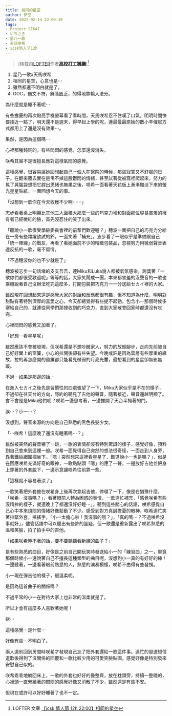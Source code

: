 ```yaml
---
title: 相同的星空
author: 伊空
date: 2022-02-14 22:00:39
tags:
- Project SEKAI
- いちさき
- 星乃一歌
- 天马咲希
- icsk情人节12h
---
```


> (转载自[LOFTER](https://www.lofter.com/)作者[**高校打工獭獭**](https://p40252005.lofter.com/))[^*]

1. 星乃一歌x天馬咲希
2. 相同的星空，心意也是⋯
3. 雖然都還不明白就是了。
4. OOC，題文不符，辭藻匱乏，的得地靠輸入法分。

<!-- more -->

<span class="base16character-tenmasaki">為什麼就是睡不著呢⋯</span>

有些擔憂的再次點亮手機螢幕看了看時間，天馬咲希忍不住嘆了口氣。明明時間快要接近一點了，明天還不是週末，得早起上學的呢，連最最最原始的數小羊催眠方式都用上了還是沒有效果⋯。

<span class="base16character-tenmasaki">果然，是因為這個嗎⋯</span>

<span class="base16character-tenmasaki">心裡那種鈍鈍的，有些悶悶的感覺，怎麼還沒消失。</span>

咲希其實不是很擅長應對這樣氣悶的感覺。

這種感覺，很容易讓她回想起自己一個人在醫院的時候，那些寂寞又不舒服的日子。在翻來覆去實在是甩不掉這股鬱悶的情緒，甚至試著從被窩裡爬起來，努力的晃了晃腦袋想把它趕出思緒也無果之後，咲希一面看著天花板上漸漸黯淡下來的螢光星星貼紙，一面回想今天的事。

<span class="base16character-hinomorishiho">「沒想到一歌你在今天收穫不少啊⋯⋯」</span>

志步看著桌上明顯比其他三人面積大那麼一些的巧克力堆和對面那位容易害羞的擁有者已經微紅的臉，首先沒忍住的笑了出來。

<span class="base16character-mochizukihonami">「聽說小一歌很受學級委員會裡的前輩們歡迎喔？」</span>穗波一面把自己的巧克力分給在一旁有些躍躍欲試的鈴，一面笑著「補充」。志步看了一眼似乎是準備跟自己「統一陣線」的戰友，再看了看她面前不少的精緻包裝品，忽視努力用微弱聲音表達反抗的一歌，毫不留情。

<span class="base16character-hinomorishiho">「不過穗波你的也不少就是了」</span>

穗波被志步一句話堵的支支吾吾，連<span class="base16character-miku">Miku</span>和<span class="base16character-luka">Luka</span>幾人都被氣氛感染，誇獎著「一歌你們都很受歡迎呢」等等的話，大家笑鬧成一團，本來都害羞的沒聲音的一歌也乘機說著自己沒辦法吃完這麼多，打開包裝把巧克力一一分送給セカイ裡的大家。

雖然現在回想起來還是感覺大家的對話和反應都很有趣，但不知道為什麼，明明對甜點有著特別深厚的喜愛之心，今天卻總覺得有些提不起勁。包含小一那個時候多塞給自己的，就連從同學們那裡收到的巧克力，直到大家散會回家時都還沒有吃完。

心裡悶悶的感覺又加重了。

<span class="base16character-tenmasaki">「好想⋯看星星呢」</span>

雖然應該不會被發現，但咲希還是不想吵醒家人，努力的放輕腳步，走向先前被自己好好闔上的窗簾，小心的拉開後卻有些失望。今晚或許是因為雲層有些厚重的緣故，拉的再怎麼開的窗簾都只能看見微弱的月亮光暈，最想看到的星星卻無影無蹤。

<span class="base16character-tenmasaki">不過⋯如果是那邊的話⋯</span>

在進入セカイ之後先是習慣性的四處張望了一下，<span class="base16character-miku">Miku</span>大家似乎是不在的樣子，不過卻在往天台的方向，隱約的聽見了吉他的聲音，隨著接近，聲音還越明顯了。會不會是是<span class="base16character-miku">Miku</span>他們呢？咲希一邊思考著，一邊推開了天台半掩著的門。

<span class="base16character-tenmasaki">誒⋯？小一⋯？</span>

沒想到，聲音來源的方向是自己熟悉的黑色長髮少女。

<span class="base16character-hoshinoichika">「⋯咲希！這麼晚了還沒有睡著嗎⋯？」</span>

雖然被突然的聲音嚇了一跳，一歌的表情卻沒有特別驚訝的樣子，感覺好像，預料到自己會來到這裡一般。咲希一面覺得自己突然的想法很奇怪，一面走到人身旁，靠著鐵絲網圍欄坐下。<span class="base16character-tenmasaki">「嗯！突然想來這裡看星星了，難道說小一也是嗎？」</span>，似是在回應咲希充滿好奇的眼神，一歌點點頭<span class="base16character-hoshinoichika">「嗯」</span>的應了一聲，一邊放好吉他並把身上穿著的外套脫下，一邊示意讓咲希往前靠一些。

<span class="base16character-hoshinoichika">「這樣就不容易著涼了」</span>

一歌笑著把外套披在咲希身上後再次拿起吉他，停頓了一下，像是在猶豫什麼。<span class="base16character-hoshinoichika">「咲希⋯沒事嗎？」</span>，看著眼前人轉為困惑的表情，一歌連忙補充，<span class="base16character-hoshinoichika">「感覺咲希有些沒精神的樣子，就連晚上了都還沒好好睡⋯」</span>。聽到這些關心的話語，咲希感覺自己心中本來煩悶的情緒好像鬆動了不少。感受到對方真誠擔憂的眼神，咲希連忙笑著拉緊外套，搖搖手，<span class="base16character-tenmasaki">「小一太擔心啦！我沒事的哦？」</span>，<span class="base16character-hoshinoichika">「真的嗎⋯？不過咲希沒事就好」</span>，儘管話語中可以聽出有些許的遲疑，但一歌還是重新露出了咲希熟悉的溫和笑臉，拍了拍手中的吉他。

<span class="base16character-hoshinoichika">「如果咲希睡不著的話，要不要聽聽看新練的曲子？」</span>

是有些熟悉的曲目，好像是之前自己開玩笑時發送給小一的「練習曲」之一，畢竟那個時候小一還說著自己不擅長這種類型的曲目呢，沒想到小一真的有好好的練！一邊聽著，一邊看著眼前熟悉的人，熟悉的演奏模樣，咲希不由得有些發愣。

<span class="base16character-tenmasaki">小一現在彈吉他的樣子，很溫柔呢。</span>

<span class="base16character-hoshinoichika">是因為這首曲子的關係嗎？</span>

<span class="base16character-tenmasaki">不過平常的小一在對待大家上也非常的溫柔就是了。</span>

<span class="base16character-tenmasaki">所以才會有這麼多人喜歡著她呢！</span>

<span class="base16character-tenmasaki">欸⋯</span>

<span class="base16character-tenmasaki">這種感覺⋯是什麼⋯</span>

<span class="base16character-tenmasaki">好像有些⋯不明白了。</span>

兩人道別回到房間時咲希才發現自己忘了把外套還給一歌這件事。連忙的發送短信道歉後得到了沒關係的回覆和一歌比較少用的可愛笑臉貼圖，感覺好像是特別發來安慰自己似的。

咲希乖乖地躺回床上，一歌的外套也好好的疊整齊，放在枕頭旁，持續一整晚的，心裡頭一直縈繞著的悶悶的感覺好像又消散了不少，雖然還是有些不安。

但現在或許可以好好睡著了也不一定。

[^*]: LOFTER 文章 [【icsk 情人節 12h 22:00】相同的星空](https://p40252005.lofter.com/post/1e2ff59f_2b4a92559/)
